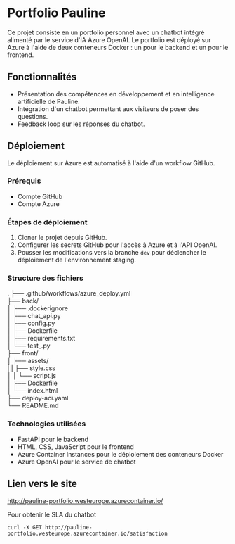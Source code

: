 # Portfolio Pauline

Ce projet consiste en un portfolio personnel avec un chatbot intégré alimenté par le service d'IA Azure OpenAI. Le portfolio est déployé sur Azure à l'aide de deux conteneurs Docker : un pour le backend et un pour le frontend.

## Fonctionnalités

- Présentation des compétences en développement et en intelligence artificielle de Pauline.
- Intégration d'un chatbot permettant aux visiteurs de poser des questions.
- Feedback loop sur les réponses du chatbot.

## Déploiement

Le déploiement sur Azure est automatisé à l'aide d'un workflow GitHub.

### Prérequis

- Compte GitHub
- Compte Azure

### Étapes de déploiement

1. Cloner le projet depuis GitHub.
2. Configurer les secrets GitHub pour l'accès à Azure et à l'API OpenAI.
3. Pousser les modifications vers la branche `dev` pour déclencher le déploiement de l'environnement staging.


### Structure des fichiers

.
├── .github/workflows/azure_deploy.yml  
├── back/  
│ ├── .dockerignore  
│ ├── chat_api.py  
│ ├── config.py  
│ ├── Dockerfile  
│ ├── requirements.txt  
│ └── test_.py  
├── front/  
│ ├── assets/  
| | ├── style.css  
│ │ └── script.js  
│ ├── Dockerfile  
│ └── index.html  
├── deploy-aci.yaml  
└── README.md  


### Technologies utilisées

- FastAPI pour le backend
- HTML, CSS, JavaScript pour le frontend
- Azure Container Instances pour le déploiement des conteneurs Docker
- Azure OpenAI pour le service de chatbot


## Lien vers le site

http://pauline-portfolio.westeurope.azurecontainer.io/  

Pour obtenir le SLA du chatbot
```
curl -X GET http://pauline-portfolio.westeurope.azurecontainer.io/satisfaction
```  